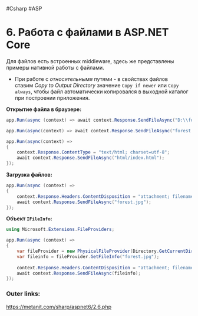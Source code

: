 #Csharp #ASP

# 6. Работа с файлами в ASP.NET Core

Для файлов есть встроенных middleware, здесь же представлены примеры нативной работы с файлами.
- При работе с *относительными* путями - в свойствах файлов ставим *Copy to Output Directory* значение `Copy if newer` или `Copy always`, чтобы файл автоматически копировался в выходной каталог при построении приложения.

**Открытие файла в браузере:**
```csharp
app.Run(async (context) => await context.Response.SendFileAsync("D:\\forest.jpg"));
```

```csharp
app.Run(async(context) => await context.Response.SendFileAsync("forest.jpg"));
```

```csharp
app.Run(async(context) => 
{
    context.Response.ContentType = "text/html; charset=utf-8";
    await context.Response.SendFileAsync("html/index.html");
});
```

**Загрузка файлов:**
```csharp
app.Run(async (context) =>
{
    context.Response.Headers.ContentDisposition = "attachment; filename=my_forest.jpg";
    await context.Response.SendFileAsync("forest.jpg");
});
```

**Объект `IFileInfo`:**
```csharp
using Microsoft.Extensions.FileProviders;

app.Run(async (context) =>
{
    var fileProvider = new PhysicalFileProvider(Directory.GetCurrentDirectory());
    var fileinfo = fileProvider.GetFileInfo("forest.jpg");
 
    context.Response.Headers.ContentDisposition = "attachment; filename=my_forest2.jpg";
    await context.Response.SendFileAsync(fileinfo);
});
```

### Outer links:
https://metanit.com/sharp/aspnet6/2.6.php